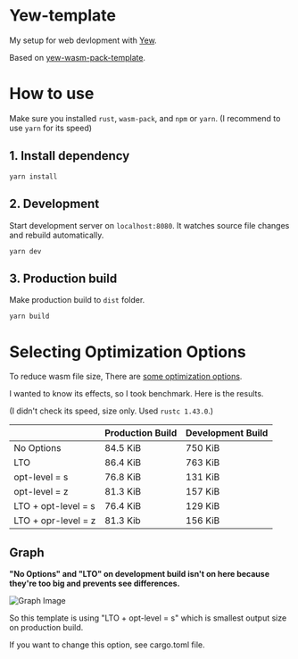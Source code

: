 # Yew-template

My setup for web devlopment with [Yew](https://github.com/yewstack/yew).

Based on [yew-wasm-pack-template](https://github.com/yewstack/yew-wasm-pack-template).

# How to use

Make sure you installed `rust`, `wasm-pack`, and `npm` or `yarn`.
(I recommend to use `yarn` for its speed)

## 1. Install dependency
```
yarn install
```

## 2. Development
Start development server on `localhost:8080`. It watches source file changes and rebuild automatically.
```
yarn dev
```

## 3. Production build
Make production build to `dist` folder.
```
yarn build
```


# Selecting Optimization Options

To reduce wasm file size, There are [some optimization options](https://rustwasm.github.io/docs/book/reference/code-size.html).

I wanted to know its effects, so I took benchmark. Here is the results.

(I didn't check its speed, size only. Used `rustc 1.43.0`.)

||Production Build|Development Build|
| - | - | - |
|No Options|84.5 KiB|750 KiB|
|LTO|86.4 KiB|763 KiB|
|opt-level = s|76.8 KiB|131 KiB|
|opt-level = z|81.3 KiB|157 KiB|
|LTO + opt-level = s|76.4 KiB|129 KiB|
|LTO + opr-level = z|81.3 Kib|156 KiB|


## Graph
**"No Options" and "LTO" on development build isn't on here because they're too big and prevents see differences.**

![Graph Image](https://imgur.com/RNpF4tw.png)

So this template is using "LTO + opt-level = s" which is smallest output size on production build.

If you want to change this option, see cargo.toml file.


